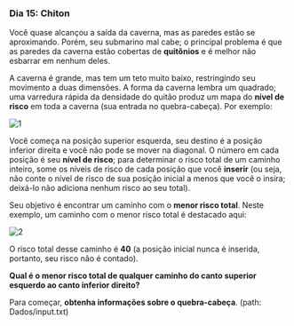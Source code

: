 ### Dia 15: Chiton

Você quase alcançou a saída da caverna, mas as paredes estão se aproximando. Porém, seu submarino mal cabe; o principal problema é que as paredes da caverna estão cobertas de **quitônios** e é melhor não esbarrar em nenhum deles.

A caverna é grande, mas tem um teto muito baixo, restringindo seu movimento a duas dimensões. A forma da caverna lembra um quadrado; uma varredura rápida da densidade do quitão produz um mapa do **nível de risco** em toda a caverna (sua entrada no quebra-cabeça). Por exemplo:

![1](https://user-images.githubusercontent.com/57911863/148649585-f44f9704-1ff9-4fa9-9d7d-364d053647b8.png)

Você começa na posição superior esquerda, seu destino é a posição inferior direita e você não pode se mover na diagonal. O número em cada posição é seu **nível de risco**; para determinar o risco total de um caminho inteiro, some os níveis de risco de cada posição que você **inserir** (ou seja, não conte o nível de risco de sua posição inicial a menos que você o insira; deixá-lo não adiciona nenhum risco ao seu total).

Seu objetivo é encontrar um caminho com o **menor risco total**. Neste exemplo, um caminho com o menor risco total é destacado aqui:

![2](https://user-images.githubusercontent.com/57911863/148649590-789fb51b-a615-4c02-b04e-675fa28d2c12.png)

O risco total desse caminho é **40** (a posição inicial nunca é inserida, portanto, seu risco não é contado).

**Qual é o menor risco total de qualquer caminho do canto superior esquerdo ao canto inferior direito?**

Para começar, **obtenha informações sobre o quebra-cabeça**. (path: Dados/input.txt)
